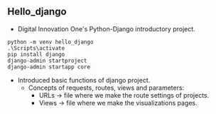 ## Hello_django

- Digital Innovation One's Python-Django introductory project.

`python -m venv hello_django`</br>
`.\Scripts\activate`</br>
`pip install django`</br>
`django-admin startproject`</br>
`django-admin startapp core`</br>

- Introduced basic functions of django project.
  - Concepts of requests, routes, views and parameters:
    - URLs -> file where we make the route settings of projects.
    - Views -> file where we make the visualizations pages.
